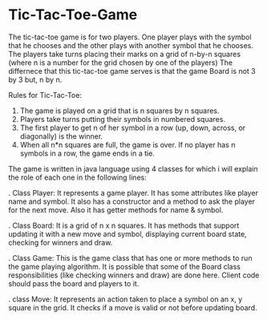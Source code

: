 # Tic-Tac-Toe-Game

The tic-tac-toe game is for two players. One player plays with the symbol that he chooses and the other plays with another symbol that he chooses.
The players take turns placing their marks on a grid of n-by-n squares (where n is a number for the grid chosen by one of the players)
The differnece that this tic-tac-toe game serves is that the game Board is not 3 by 3 but, n by n.

Rules for Tic-Tac-Toe:
  1) The game is played on a grid that is n squares by n squares.
  2) Players take turns putting their symbols in numbered squares.
  3) The first player to get n of her symbol in a row (up, down, across, or diagonally) is the winner.
  4) When all n*n squares are full, the game is over. If no player has n symbols in a row, the game ends in a tie.

The game is written in java language using 4 classes for which i will explain the role of each one in the following lines:

  . Class Player: It represents a game player. It has some attributes like player name and symbol. It also has a constructor and a method to ask the player for the next move. Also it has getter methods for name &                symbol. 

  . Class Board: It is a grid of n x n squares. It has methods that support updating it with a new move and symbol, displaying current board state, checking for winners and draw. 

  . Class Game: This is the game class that has one or more methods to run the game playing algorithm. It is possible that some of the Board class responsibilities (like checking winners and draw) are done here. Client code     should pass the board and players to it.

  . class Move: It represents an action taken to place a symbol on an x, y square in the grid. It checks if a move is valid or not before updating board.  
